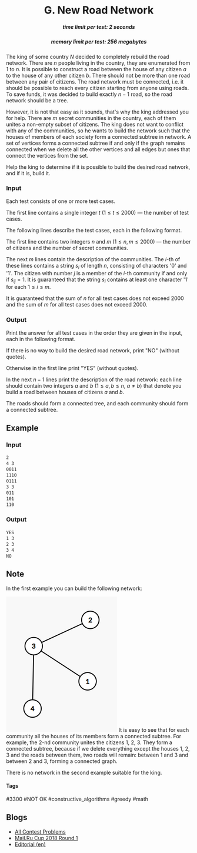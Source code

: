 <h1 style='text-align: center;'> G. New Road Network</h1>

<h5 style='text-align: center;'>time limit per test: 2 seconds</h5>
<h5 style='text-align: center;'>memory limit per test: 256 megabytes</h5>

The king of some country $N$ decided to completely rebuild the road network. There are $n$ people living in the country, they are enumerated from $1$ to $n$. It is possible to construct a road between the house of any citizen $a$ to the house of any other citizen $b$. There should not be more than one road between any pair of citizens. The road network must be connected, i.e. it should be possible to reach every citizen starting from anyone using roads. To save funds, it was decided to build exactly $n-1$ road, so the road network should be a tree.

However, it is not that easy as it sounds, that's why the king addressed you for help. There are $m$ secret communities in the country, each of them unites a non-empty subset of citizens. The king does not want to conflict with any of the communities, so he wants to build the network such that the houses of members of each society form a connected subtree in network. A set of vertices forms a connected subtree if and only if the graph remains connected when we delete all the other vertices and all edges but ones that connect the vertices from the set.

Help the king to determine if it is possible to build the desired road network, and if it is, build it.

### Input

Each test consists of one or more test cases.

The first line contains a single integer $t$ ($1 \leq t \leq 2000$) — the number of test cases.

The following lines describe the test cases, each in the following format.

The first line contains two integers $n$ and $m$ ($1 \leq n, m \leq 2000$) — the number of citizens and the number of secret communities. 

The next $m$ lines contain the description of the communities. The $i$-th of these lines contains a string $s_i$ of length $n$, consisting of characters '0' and '1'. The citizen with number $j$ is a member of the $i$-th community if and only if $s_{{i}{j}}=1$. It is guaranteed that the string $s_i$ contains at least one character '1' for each $1 \leq i \leq m$.

It is guaranteed that the sum of $n$ for all test cases does not exceed $2000$ and the sum of $m$ for all test cases does not exceed $2000$.

### Output

Print the answer for all test cases in the order they are given in the input, each in the following format.

If there is no way to build the desired road network, print "NO" (without quotes).

Otherwise in the first line print "YES" (without quotes).

In the next $n-1$ lines print the description of the road network: each line should contain two integers $a$ and $b$ ($1 \leq a, b \leq n$, $a \neq b$) that denote you build a road between houses of citizens $a$ and $b$. 

The roads should form a connected tree, and each community should form a connected subtree.

## Example

### Input


```text
2  
4 3  
0011  
1110  
0111  
3 3  
011  
101  
110  

```
### Output


```text
YES  
1 3  
2 3  
3 4  
NO  

```
## Note

In the first example you can build the following network:

 ![](images/c60e0f056e357c474b173a7e4357dda6d6ab4438.png) It is easy to see that for each community all the houses of its members form a connected subtree. For example, the $2$-nd community unites the citizens $1$, $2$, $3$. They form a connected subtree, because if we delete everything except the houses $1$, $2$, $3$ and the roads between them, two roads will remain: between $1$ and $3$ and between $2$ and $3$, forming a connected graph.

There is no network in the second example suitable for the king.



#### Tags 

#3300 #NOT OK #constructive_algorithms #greedy #math 

## Blogs
- [All Contest Problems](../Mail.Ru_Cup_2018_Round_1.md)
- [Mail.Ru Cup 2018 Round 1](../blogs/Mail.Ru_Cup_2018_Round_1.md)
- [Editorial (en)](../blogs/Editorial_(en).md)
